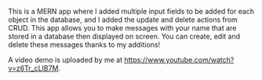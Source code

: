 This is a MERN app where I added multiple input fields to be added for each object in the database, and I added the update and delete actions from CRUD. This app allows you to make messages with your name that are stored in a database then displayed on screen. You can create, edit and delete these messages thanks to my additions!

A video demo is uploaded by me at https://www.youtube.com/watch?v=z6Tr_cLIB7M.
